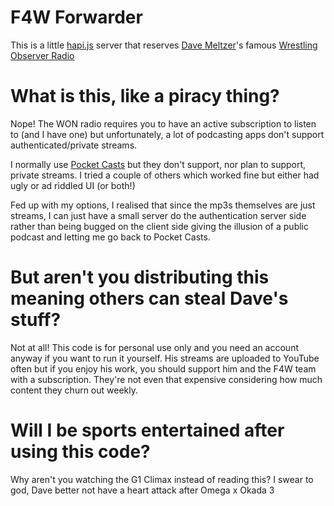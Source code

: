 # F4W Forwarder

This is a little [hapi.js](https://hapijs.com/) server that reserves [Dave Meltzer](https://twitter.com/davemeltzerWON)'s famous [Wrestling Observer Radio](http://www.f4wonline.com/radioshow-archive)

# What is this, like a piracy thing?

Nope! The WON radio requires you to have an active subscription to listen to (and I have one) but unfortunately, a lot of podcasting apps don't support authenticated/private streams.

I normally use [Pocket Casts](https://www.shiftyjelly.com/pocketcasts/) but they don't support, nor plan to support, private streams. I tried a couple of others which worked fine but either had ugly or ad riddled UI (or both!)

Fed up with my options, I realised that since the mp3s themselves are just streams, I can just have a small server do the authentication server side rather than being bugged on the client side giving the illusion of a public podcast and letting me go back to Pocket Casts.

# But aren't you distributing this meaning others can steal Dave's stuff?

Not at all! This code is for personal use only and you need an account anyway if you want to run it yourself. His streams are uploaded to YouTube often but if you enjoy his work, you should support him and the F4W team with a subscription. They're not even that expensive considering how much content they churn out weekly.

# Will I be sports entertained after using this code?

Why aren't you watching the G1 Climax instead of reading this? I swear to god, Dave better not have a heart attack after Omega x Okada 3